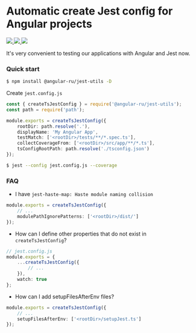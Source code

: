 # Automatic create Jest config for Angular projects

<p>
  <a href="https://travis-ci.org/github/Angular-RU/angular-jest-utils">
    <img src="https://travis-ci.org/Angular-RU/angular-jest-utils.svg?branch=master" />
  </a>
  <a href="https://badge.fury.io/js/%40angular-ru%2Fjest-utils">
    <img src="https://badge.fury.io/js/%40angular-ru%2Fjest-utils.svg" />
  </a>
  <a href="https://npm-stat.com/charts.html?package=%40angular-ru%2Fjest-utils&from=2019-09-01">
    <img src="https://img.shields.io/npm/dw/@angular-ru/jest-utils" />
  </a>
</p>

It's very convenient to testing our applications with Angular and Jest now.

### Quick start

```bash
$ npm install @angular-ru/jest-utils -D
```

Create `jest.config.js`

```ts
const { createTsJestConfig } = require('@angular-ru/jest-utils');
const path = require('path');

module.exports = createTsJestConfig({
    rootDir: path.resolve('.'),
    displayName: 'My Angular App',
    testMatch: ['<rootDir>/tests/**/*.spec.ts'],
    collectCoverageFrom: ['<rootDir>/src/app/**/*.ts'],
    tsConfigRootPath: path.resolve('./tsconfig.json')
});
```

```bash
$ jest --config jest.config.js --coverage
```

### FAQ

-   I have `jest-haste-map: Haste module naming collision`

```ts
module.exports = createTsJestConfig({
    // ...
    modulePathIgnorePatterns: ['<rootDir>/dist/']
});
```

-   How can I define other properties that do not exist in `createTsJestConfig`?

```ts
// jest.config.js
module.exports = {
    ...createTsJestConfig({
        // ...
    }),
    watch: true
};
```

-   How can I add setupFilesAfterEnv files?

```ts
module.exports = createTsJestConfig({
    // ...
    setupFilesAfterEnv: ['<rootDir>/setupJest.ts']
});
```
